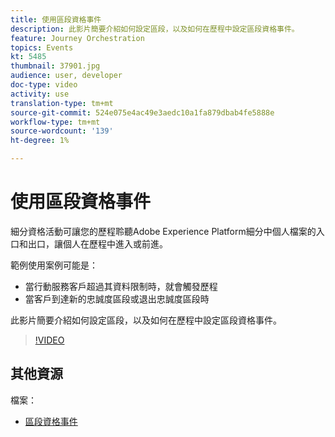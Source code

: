 ```yaml
---
title: 使用區段資格事件
description: 此影片簡要介紹如何設定區段，以及如何在歷程中設定區段資格事件。
feature: Journey Orchestration
topics: Events
kt: 5485
thumbnail: 37901.jpg
audience: user, developer
doc-type: video
activity: use
translation-type: tm+mt
source-git-commit: 524e075e4ac49e3aedc10a1fa879dbab4fe5888e
workflow-type: tm+mt
source-wordcount: '139'
ht-degree: 1%

---
```



# 使用區段資格事件

細分資格活動可讓您的歷程聆聽Adobe Experience Platform細分中個人檔案的入口和出口，讓個人在歷程中進入或前進。

範例使用案例可能是：

* 當行動服務客戶超過其資料限制時，就會觸發歷程
* 當客戶到達新的忠誠度區段或退出忠誠度區段時

此影片簡要介紹如何設定區段，以及如何在歷程中設定區段資格事件。

>[!VIDEO](https://video.tv.adobe.com/v/37901?quality=12)

## 其他資源

檔案：

* [區段資格事件](https://docs.adobe.com/content/help/en/journeys/using/building-journeys/about-journey-building/events-activities/segment-qualification-events.html)

